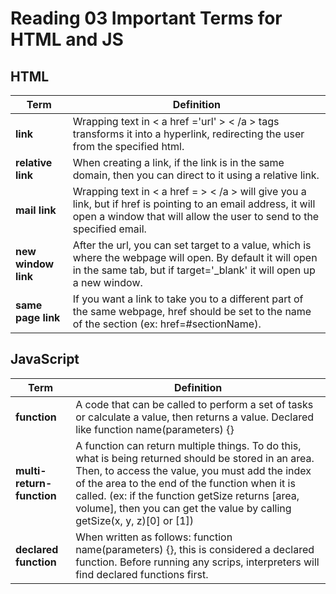 # Reading 03 Important Terms for HTML and JS

## HTML
| Term   | Definition  |
|---|---|
| **link**  |  Wrapping text in  < a href ='url' > < /a > tags transforms it into a hyperlink, redirecting the user from the specified html.  |
| **relative link**  |  When creating a link, if the link is in the same domain, then you can direct to it using a relative link.  |
| **mail link**  |  Wrapping text in  < a href = > < /a >  will give you a link, but if href is pointing to an email address, it will open a window that will allow the user to send to the specified email. |
| **new window link** | After the url, you can set target to a value, which is where the webpage will open. By default it will open in the same tab, but if target='_blank' it will open up a new window. |
|**same page link** | If you want a link to take you to a different part of the same webpage, href should be set to the name of the section (ex: href=#sectionName).


## JavaScript
| Term   | Definition  |
|---|---|
| **function**  |  A code that can be called to perform a set of tasks or calculate a value, then returns a value. Declared like function name(parameters) {}  |
| **multi-return-function**  |  A function can return multiple things. To do this, what is being returned should be stored in an area. Then, to access the value, you must add the index of the area to the end of the function when it is called. (ex: if the function getSize returns [area, volume], then you can get the value by calling getSize(x, y, z)[0] or [1]) |
| **declared function**  |  When written as follows: function name(parameters) {}, this is considered a declared function. Before running any scrips, interpreters will find declared functions first. |

